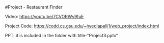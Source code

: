 #Project - Restaurant Finder

Video: https://youtu.be/7CVORWv9fuE

Project Code: https://codd.cs.gsu.edu/~hyedlapalli1/web_project/index.html

PPT: it is included in the folder with title-"Project3.pptx"
